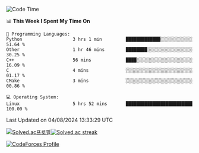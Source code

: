 
<!--START_SECTION:waka-->
![Code Time](http://img.shields.io/badge/Code%20Time-3%2C585%20hrs%209%20mins-blue)

📊 **This Week I Spent My Time On** 

```text
💬 Programming Languages: 
Python                   3 hrs 1 min         █████████████░░░░░░░░░░░░   51.64 % 
Other                    1 hr 46 mins        ████████░░░░░░░░░░░░░░░░░   30.25 % 
C++                      56 mins             ████░░░░░░░░░░░░░░░░░░░░░   16.09 % 
C                        4 mins              ░░░░░░░░░░░░░░░░░░░░░░░░░   01.17 % 
CMake                    3 mins              ░░░░░░░░░░░░░░░░░░░░░░░░░   00.86 % 

💻 Operating System: 
Linux                    5 hrs 52 mins       █████████████████████████   100.00 % 
```


 Last Updated on 04/08/2024 13:33:29 UTC
<!--END_SECTION:waka-->


[![Solved.ac프로필](http://mazassumnida.wtf/api/generate_badge?boj=hckim96)](https://solved.ac/hckim96)[![Solved.ac streak](http://mazandi.herokuapp.com/api?handle=hckim96&theme=dark)](https://solved.ac/hckim96)


[![CodeForces Profile](https://cf.leed.at?id=hckim96)](https://codeforces.com/profile/hckim96)


